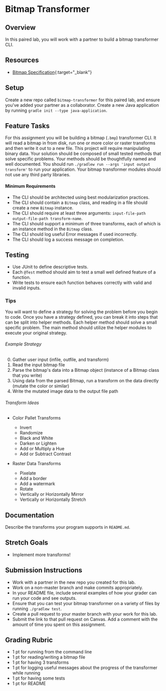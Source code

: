 # Bitmap Transformer

## Overview
In this paired lab, you will work with a partner to build a bitmap transformer CLI.

## Resources
* [Bitmap Specification](https://en.wikipedia.org/wiki/BMP_file_format){:target="_blank"}

## Setup
Create a new repo called `bitmap-transformer` for this paired lab, and ensure you've added your partner as a collaborator. Create a new Java application by running `gradle init --type java-application`.

## Feature Tasks
For this assignment you will be building a bitmap (`.bmp`) transformer CLI. It
will read a bitmap in from disk, run one or more color or raster transforms and
then write it out to a new file. This project will require manipulating binary
data. Your solution should be composed of small tested methods that solve
specific problems. Your methods should be thoughtfully named and well
documented. You should run `./gradlew run --args 'input output transform'` to run your application. Your
bitmap transformer modules should not use any third party libraries.

#### Minimum Requirements
* The CLI should be architected using best modularization practices.
* The CLI should contain a `Bitmap` class, and reading in a file should create a new `Bitmap` instance.
* The CLI should require at least three arguments: `input-file-path output-file-path transform-name`.
* The CLI should support a minimum of three transforms, each of which is an instance method in the `Bitmap` class.
* The CLI should log useful Error messages if used incorrectly.
* The CLI should log a success message on completion.

## Testing
* Use JUnit to define descriptive tests.
* Each `@Test` method should aim to test a small well defined feature of a function.
* Write tests to ensure each function behaves correctly with valid and invalid inputs.

### Tips
You will want to define a strategy for solving the problem before you begin to
code. Once you have a strategy defined, you can break it into steps that can be
split into helper methods. Each helper method should solve a small specific
problem. The main method should utilize the helper modules to execute your
original strategy.

###### Example Strategy
0. Gather user input (infile, outfile, and transform)
0. Read the input bitmap file
0. Parse the bitmap's data into a Bitmap object (instance of a Bitmap class that you write)
0. Using data from the parsed Bitmap, run a transform on the data
   directly (mutate the color or similar)
0. Write the mutated image data to the output file path

###### Transform Ideas
* Color Pallet Transforms
  * Invert
  * Randomize
  * Black and White
  * Darken or Lighten
  * Add or Multiply a Hue
  * Add or Subtract Contrast

* Raster Data Transforms
  * Pixelate
  * Add a border
  * Add a watermark
  * Rotate
  * Vertically or Horizontally Mirror
  * Vertically or Horizontally Stretch

## Documentation
Describe the transforms your program supports in `README.md`.

## Stretch Goals
* Implement more transforms!

## Submission Instructions
* Work with a partner in the new repo you created for this lab.
* Work on a non-master branch and make commits appropriately.
* In your README file, include several examples of how your grader can run your code and see outputs.
* Ensure that you can test your bitmap transformer on a variety of files by running `./gradlew test`.
* Create a pull request to your master branch with your work for this lab.
* Submit the link to that pull request on Canvas. Add a comment with the amount of time you spent on this assignment.

## Grading Rubric
- 1 pt for running from the command line
- 1 pt for reading/writing a bitmap file
- 1 pt for having 3 transforms
- 1 pt for logging useful messages about the progress of the transformer while running
- 1 pt for having some tests
- 1 pt for README
